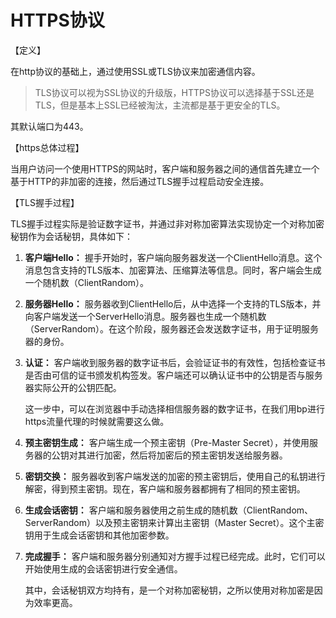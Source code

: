 # HTTPS协议

【定义】

在http协议的基础上，通过使用SSL或TLS协议来加密通信内容。

> TLS协议可以视为SSL协议的升级版，HTTPS协议可以选择基于SSL还是TLS，但是基本上SSL已经被淘汰，主流都是基于更安全的TLS。
> 

其默认端口为443。

【https总体过程】

当用户访问一个使用HTTPS的网站时，客户端和服务器之间的通信首先建立一个基于HTTP的非加密的连接，然后通过TLS握手过程启动安全连接。

【TLS握手过程】

TLS握手过程实际是验证数字证书，并通过非对称加密算法实现协定一个对称加密秘钥作为会话秘钥，具体如下：

1. **客户端Hello：** 握手开始时，客户端向服务器发送一个ClientHello消息。这个消息包含支持的TLS版本、加密算法、压缩算法等信息。同时，客户端会生成一个随机数（ClientRandom）。
2. **服务器Hello：** 服务器收到ClientHello后，从中选择一个支持的TLS版本，并向客户端发送一个ServerHello消息。服务器也生成一个随机数（ServerRandom）。在这个阶段，服务器还会发送数字证书，用于证明服务器的身份。
3. **认证：** 客户端收到服务器的数字证书后，会验证证书的有效性，包括检查证书是否由可信的证书颁发机构签发。客户端还可以确认证书中的公钥是否与服务器实际公开的公钥匹配。
    
    这一步中，可以在浏览器中手动选择相信服务器的数字证书，在我们用bp进行https流量代理的时候就需要这么做。
    
4. **预主密钥生成：** 客户端生成一个预主密钥（Pre-Master Secret），并使用服务器的公钥对其进行加密，然后将加密后的预主密钥发送给服务器。
5. **密钥交换：** 服务器收到客户端发送的加密的预主密钥后，使用自己的私钥进行解密，得到预主密钥。现在，客户端和服务器都拥有了相同的预主密钥。
6. **生成会话密钥：** 客户端和服务器使用之前生成的随机数（ClientRandom、ServerRandom）以及预主密钥来计算出主密钥（Master Secret）。这个主密钥用于生成会话密钥和其他加密参数。
7. **完成握手：** 客户端和服务器分别通知对方握手过程已经完成。此时，它们可以开始使用生成的会话密钥进行安全通信。
    
    其中，会话秘钥双方均持有，是一个对称加密秘钥，之所以使用对称加密是因为效率更高。